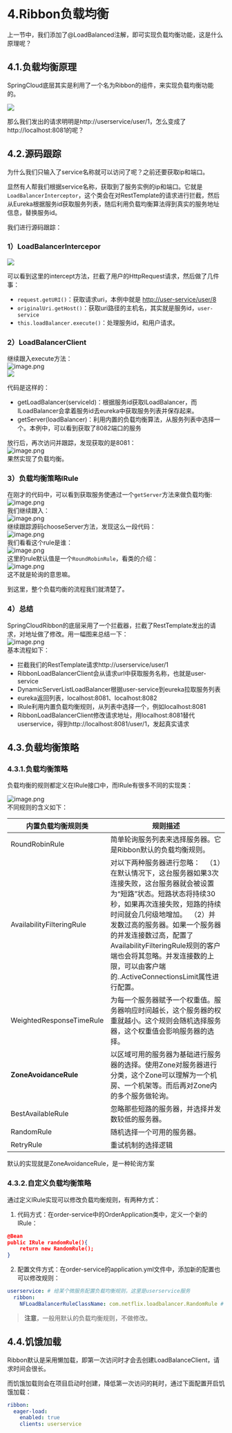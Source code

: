 # 4.Ribbon负载均衡

上一节中，我们添加了@LoadBalanced注解，即可实现负载均衡功能，这是什么原理呢？

## 4.1.负载均衡原理

SpringCloud底层其实是利用了一个名为Ribbon的组件，来实现负载均衡功能的。

![](https://cdn.nlark.com/yuque/0/2024/png/29688613/1710399323695-3e5165cd-0c4a-461e-b464-439c1563aee8.png#averageHue=%23f8f2f2&id=Fkb8E&originHeight=529&originWidth=1496&originalType=binary&ratio=1&rotation=0&showTitle=false&status=done&style=none&title=)

那么我们发出的请求明明是http://userservice/user/1，怎么变成了http://localhost:8081的呢？

## 4.2.源码跟踪

为什么我们只输入了service名称就可以访问了呢？之前还要获取ip和端口。

显然有人帮我们根据service名称，获取到了服务实例的ip和端口。它就是`LoadBalancerInterceptor`，这个类会在对RestTemplate的请求进行拦截，然后从Eureka根据服务id获取服务列表，随后利用负载均衡算法得到真实的服务地址信息，替换服务id。

我们进行源码跟踪：

### 1）LoadBalancerIntercepor

![](https://cdn.nlark.com/yuque/0/2024/png/29688613/1710399323802-84547a31-e404-4a73-8422-d39c47392e84.png#averageHue=%233f3d3c&id=i4RpT&originHeight=435&originWidth=864&originalType=binary&ratio=1&rotation=0&showTitle=false&status=done&style=none&title=)

可以看到这里的intercept方法，拦截了用户的HttpRequest请求，然后做了几件事：

- `request.getURI()`：获取请求uri，本例中就是 [http://user-service/user/8](http://user-service/user/8)
- `originalUri.getHost()`：获取uri路径的主机名，其实就是服务id，`user-service`
- `this.loadBalancer.execute()`：处理服务id，和用户请求。

### 2）LoadBalancerClient

继续跟入execute方法：<br />![image.png](https://cdn.nlark.com/yuque/0/2024/png/29688613/1710399988064-6b8d0f8e-ce93-4eb0-9df6-4c318110e33c.png#averageHue=%23444342&clientId=u1ba7c803-b283-4&from=paste&height=265&id=u4b98e8e0&originHeight=328&originWidth=1162&originalType=binary&ratio=1.2395833730697632&rotation=0&showTitle=false&size=154170&status=done&style=none&taskId=u37e1f7d2-6e20-4373-af70-52b8b5ca427&title=&width=937.4117346559498)<br />![](assets/1525620787090.png#id=uK9cg&originalType=binary&ratio=1&rotation=0&showTitle=false&status=done&style=none&title=)

代码是这样的：

- getLoadBalancer(serviceId)：根据服务id获取ILoadBalancer，而ILoadBalancer会拿着服务id去eureka中获取服务列表并保存起来。
- getServer(loadBalancer)：利用内置的负载均衡算法，从服务列表中选择一个。本例中，可以看到获取了8082端口的服务

放行后，再次访问并跟踪，发现获取的是8081：<br />![image.png](https://cdn.nlark.com/yuque/0/2024/png/29688613/1710400003522-9b97c5a5-9ad7-4aae-9416-930b4a0f5797.png#averageHue=%236a583a&clientId=u1ba7c803-b283-4&from=paste&height=136&id=ubc0528a0&originHeight=169&originWidth=881&originalType=binary&ratio=1.2395833730697632&rotation=0&showTitle=false&size=78353&status=done&style=none&taskId=ud9a69f00-502e-4c70-9ab6-bce995832e6&title=&width=710.7226662925058)<br />果然实现了负载均衡。
### 3）负载均衡策略IRule

在刚才的代码中，可以看到获取服务使通过一个`getServer`方法来做负载均衡:<br />![image.png](https://cdn.nlark.com/yuque/0/2024/png/29688613/1710400051602-31575935-ff82-4517-9bf9-b71d6ca94a9b.png#averageHue=%236d593b&clientId=u1ba7c803-b283-4&from=paste&height=136&id=u1362f3cc&originHeight=168&originWidth=895&originalType=binary&ratio=1.2395833730697632&rotation=0&showTitle=false&size=76813&status=done&style=none&taskId=ue2ffeb71-8cc1-4121-9500-32a24dc3efd&title=&width=722.0167835775172)<br />我们继续跟入：<br />![image.png](https://cdn.nlark.com/yuque/0/2024/png/29688613/1710400079988-11e19adb-de79-4dc2-9faa-1ada539ab9e2.png#averageHue=%23f5f5f2&clientId=u1ba7c803-b283-4&from=paste&height=227&id=ue55c6eb1&originHeight=282&originWidth=1137&originalType=binary&ratio=1.2395833730697632&rotation=0&showTitle=false&size=98821&status=done&style=none&taskId=u28199ef3-b9b2-4795-b0bd-1269d752f11&title=&width=917.2436680755721)<br />继续跟踪源码chooseServer方法，发现这么一段代码：<br />![image.png](https://cdn.nlark.com/yuque/0/2024/png/29688613/1710400092273-bf73f2ae-a81a-4e79-8dfa-01db2eb93d13.png#averageHue=%23363534&clientId=u1ba7c803-b283-4&from=paste&height=394&id=uda0cde62&originHeight=488&originWidth=732&originalType=binary&ratio=1.2395833730697632&rotation=0&showTitle=false&size=91508&status=done&style=none&taskId=ue8827de9-8fce-4bda-be79-ce796e9ecbd&title=&width=590.5209894734554)<br />我们看看这个rule是谁：<br />![image.png](https://cdn.nlark.com/yuque/0/2024/png/29688613/1710400105594-10376d20-1403-4d96-946f-6c4bc811b611.png#averageHue=%23403e3d&clientId=u1ba7c803-b283-4&from=paste&height=265&id=u97aaa172&originHeight=329&originWidth=888&originalType=binary&ratio=1.2395833730697632&rotation=0&showTitle=false&size=122350&status=done&style=none&taskId=u45ef7226-8466-4752-aebc-952a4c6eb18&title=&width=716.3697249350115)<br />这里的rule默认值是一个`RoundRobinRule`，看类的介绍：<br />![image.png](https://cdn.nlark.com/yuque/0/2024/png/29688613/1710400119790-8628e951-7b22-4917-b801-1b32210da412.png#averageHue=%23403f3f&clientId=u1ba7c803-b283-4&from=paste&height=167&id=u69d99438&originHeight=207&originWidth=868&originalType=binary&ratio=1.2395833730697632&rotation=0&showTitle=false&size=46016&status=done&style=none&taskId=uc40abc6b-eebf-4cf3-ab2f-df85ffe17eb&title=&width=700.2352716707095)<br />这不就是轮询的意思嘛。

到这里，整个负载均衡的流程我们就清楚了。
### 4）总结

SpringCloudRibbon的底层采用了一个拦截器，拦截了RestTemplate发出的请求，对地址做了修改。用一幅图来总结一下：<br />![image.png](https://cdn.nlark.com/yuque/0/2024/png/29688613/1710400142084-e33c7a23-7a6c-4369-98c5-fb6d0d9e4774.png#averageHue=%23f9f6f6&clientId=u1ba7c803-b283-4&from=paste&height=428&id=ud0f33f95&originHeight=531&originWidth=1186&originalType=binary&ratio=1.2395833730697632&rotation=0&showTitle=false&size=117462&status=done&style=none&taskId=uf40ca8da-bf6e-419c-96e9-a78a9573093&title=&width=956.7730785731122)<br />基本流程如下：

- 拦截我们的RestTemplate请求http://userservice/user/1
- RibbonLoadBalancerClient会从请求url中获取服务名称，也就是user-service
- DynamicServerListLoadBalancer根据user-service到eureka拉取服务列表
- eureka返回列表，localhost:8081、localhost:8082
- IRule利用内置负载均衡规则，从列表中选择一个，例如localhost:8081
- RibbonLoadBalancerClient修改请求地址，用localhost:8081替代userservice，得到http://localhost:8081/user/1，发起真实请求

## 4.3.负载均衡策略

### 4.3.1.负载均衡策略

负载均衡的规则都定义在IRule接口中，而IRule有很多不同的实现类：

![image.png](https://cdn.nlark.com/yuque/0/2024/png/29688613/1710400210534-fd62372a-e005-4180-9ba0-749413b2cee3.png#averageHue=%23edf4e5&clientId=u1ba7c803-b283-4&from=paste&height=357&id=u8f19cd8c&originHeight=442&originWidth=1184&originalType=binary&ratio=1.2395833730697632&rotation=0&showTitle=false&size=166038&status=done&style=none&taskId=u73de9e7f-1456-49e2-92fd-9318ddb4410&title=&width=955.159633246682)<br />不同规则的含义如下：

| **内置负载均衡规则类** | **规则描述** |
| --- | --- |
| RoundRobinRule | 简单轮询服务列表来选择服务器。它是Ribbon默认的负载均衡规则。 |
| AvailabilityFilteringRule | 对以下两种服务器进行忽略：   （1）在默认情况下，这台服务器如果3次连接失败，这台服务器就会被设置为“短路”状态。短路状态将持续30秒，如果再次连接失败，短路的持续时间就会几何级地增加。  （2）并发数过高的服务器。如果一个服务器的并发连接数过高，配置了AvailabilityFilteringRule规则的客户端也会将其忽略。并发连接数的上限，可以由客户端的..ActiveConnectionsLimit属性进行配置。 |
| WeightedResponseTimeRule | 为每一个服务器赋予一个权重值。服务器响应时间越长，这个服务器的权重就越小。这个规则会随机选择服务器，这个权重值会影响服务器的选择。 |
| **ZoneAvoidanceRule** | 以区域可用的服务器为基础进行服务器的选择。使用Zone对服务器进行分类，这个Zone可以理解为一个机房、一个机架等。而后再对Zone内的多个服务做轮询。 |
| BestAvailableRule | 忽略那些短路的服务器，并选择并发数较低的服务器。 |
| RandomRule | 随机选择一个可用的服务器。 |
| RetryRule | 重试机制的选择逻辑 |


默认的实现就是ZoneAvoidanceRule，是一种轮询方案

### 4.3.2.自定义负载均衡策略

通过定义IRule实现可以修改负载均衡规则，有两种方式：

1. 代码方式：在order-service中的OrderApplication类中，定义一个新的IRule：
```json
@Bean
public IRule randomRule(){
    return new RandomRule();
}
```

2. 配置文件方式：在order-service的application.yml文件中，添加新的配置也可以修改规则：

```yaml
userservice: # 给某个微服务配置负载均衡规则，这里是userservice服务
  ribbon:
    NFLoadBalancerRuleClassName: com.netflix.loadbalancer.RandomRule # 负载均衡规则
```

> **注意**，一般用默认的负载均衡规则，不做修改。

## 4.4.饥饿加载

Ribbon默认是采用懒加载，即第一次访问时才会去创建LoadBalanceClient，请求时间会很长。

而饥饿加载则会在项目启动时创建，降低第一次访问的耗时，通过下面配置开启饥饿加载：

```yaml
ribbon:
  eager-load:
    enabled: true
    clients: userservice
```
